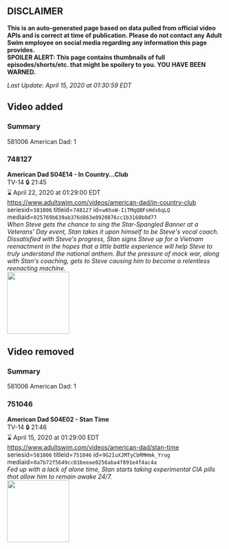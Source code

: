 ## DISCLAIMER
**This is an auto-generated page based on data pulled from official video APIs and is correct at time of publication. Please do not contact any Adult Swim employee on social media regarding any information this page provides.**  
**SPOILER ALERT: This page contains thumbnails of full episodes/shorts/etc. that might be spoilery to you. YOU HAVE BEEN WARNED.**  

_Last Update: April 15, 2020 at 01:30:59 EDT_
## Video added
### Summary
581006 American Dad: 1  
### 748127
**American Dad S04E14 - In Country...Club**  
TV-14 🔒 21:45  
⌛ April 22, 2020 at 01:29:00 EDT  
https://www.adultswim.com/videos/american-dad/in-country-club  
seriesid=`581006` titleid=`748127` id=`wKhxW-IiTMqQBFsHds6qLQ` mediaid=`025769b639ab376d863e0920876cc1b3160b0d77`  
_When Steve gets the chance to sing the Star-Spangled Banner at a Veterans' Day event, Stan takes it upon himself to be Steve's vocal coach. Dissatisfied with Steve's progress, Stan signs Steve up for a Vietnam reenactment in the hopes that a little battle experience will help Steve to truly understand the national anthem. But the pressure of mock war, along with Stan's coaching, gets to Steve causing him to become a relentless reenacting machine._  
<a href="https://i.cdn.turner.com/adultswim/big/image-upload/thumbnails/thumb-2_image-152778678423018.jpg"><img src="https://i.cdn.turner.com/adultswim/big/image-upload/thumbnails/thumb-2_image-152778678423018.jpg" height="144px" /></a>
## Video removed
### Summary
581006 American Dad: 1  
### 751046
**American Dad S04E02 - Stan Time**  
TV-14 🔒 21:46  
⌛ April 15, 2020 at 01:29:00 EDT  
https://www.adultswim.com/videos/american-dad/stan-time  
seriesid=`581006` titleid=`751046` id=`9G2IuXJMTyCbRMHmk_Yrog` mediaid=`0a7b72f5649cc01beeae0256aba4f891e4f4ac4a`  
_Fed up with a lack of alone time, Stan starts taking experimental CIA pills that allow him to remain awake 24/7._  
<a href="https://i.cdn.turner.com/adultswim/big/image-upload/thumbnails/thumb-2_image-152000750865718.jpg"><img src="https://i.cdn.turner.com/adultswim/big/image-upload/thumbnails/thumb-2_image-152000750865718.jpg" height="144px" /></a>
